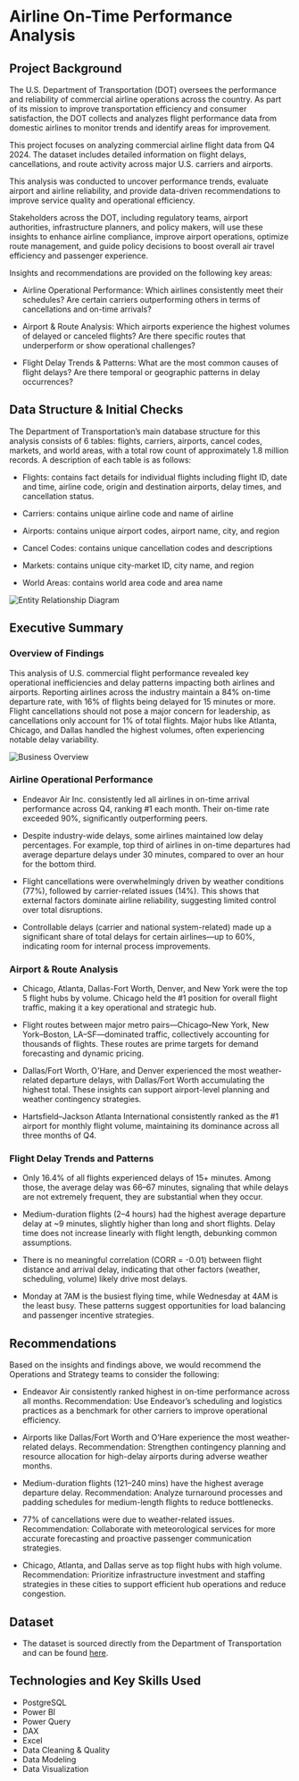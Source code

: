# Airline On-Time Performance Analysis

## Project Background

The U.S. Department of Transportation (DOT) oversees the performance and reliability of commercial airline operations across the country. As part of its mission to improve transportation efficiency and consumer satisfaction, the DOT collects and analyzes flight performance data from domestic airlines to monitor trends and identify areas for improvement.

This project focuses on analyzing commercial airline flight data from Q4 2024. The dataset includes detailed information on flight delays, cancellations, and route activity across major U.S. carriers and airports.

This analysis was conducted to uncover performance trends, evaluate airport and airline reliability, and provide data-driven recommendations to improve service quality and operational efficiency.

Stakeholders across the DOT, including regulatory teams, airport authorities, infrastructure planners, and policy makers, will use these insights to enhance airline compliance, improve airport operations, optimize route management, and guide policy decisions to boost overall air travel efficiency and passenger experience.

Insights and recommendations are provided on the following key areas:

- Airline Operational Performance: Which airlines consistently meet their schedules? Are certain carriers outperforming others in terms of cancellations and on-time arrivals?

- Airport & Route Analysis: Which airports experience the highest volumes of delayed or canceled flights? Are there specific routes that underperform or show operational challenges?

- Flight Delay Trends & Patterns: What are the most common causes of flight delays? Are there temporal or geographic patterns in delay occurrences?

## Data Structure & Initial Checks

The Department of Transportation’s main database structure for this analysis consists of 6 tables: flights, carriers, airports, cancel codes, markets, and world areas, with a total row count of approximately 1.8 million records. A description of each table is as follows:

- Flights: contains fact details for individual flights including flight ID, date and time, airline code, origin and destination airports, delay times, and cancellation status.

- Carriers: contains unique airline code and name of airline

- Airports: contains unique airport codes, airport name, city, and region

- Cancel Codes: contains unique cancellation codes and descriptions

- Markets: contains unique city-market ID, city name, and region

- World Areas: contains world area code and area name

![Entity Relationship Diagram](Entity%20Relationship%20Diagram.png)

## Executive Summary

### Overview of Findings
This analysis of U.S. commercial flight performance revealed key operational inefficiencies and delay patterns impacting both airlines and airports. Reporting airlines across the industry maintain a 84% on-time departure rate, with 16% of flights being delayed for 15 minutes or more. Flight cancellations should not pose a major concern for leadership, as cancellations only account for 1% of total flights. Major hubs like Atlanta, Chicago, and Dallas handled the highest volumes, often experiencing notable delay variability.

![Business Overview](Dashboard%20Image.jpg)

### Airline Operational Performance

- Endeavor Air Inc. consistently led all airlines in on-time arrival performance across Q4, ranking #1 each month. Their on-time rate exceeded 90%, significantly outperforming peers.

- Despite industry-wide delays, some airlines maintained low delay percentages. For example, top third of airlines in on-time departures had average departure delays under 30 minutes, compared to over an hour for the bottom third.

- Flight cancellations were overwhelmingly driven by weather conditions (77%), followed by carrier-related issues (14%). This shows that external factors dominate airline reliability, suggesting limited control over total disruptions.

- Controllable delays (carrier and national system-related) made up a significant share of total delays for certain airlines—up to 60%, indicating room for internal process improvements.

### Airport & Route Analysis

- Chicago, Atlanta, Dallas-Fort Worth, Denver, and New York were the top 5 flight hubs by volume. Chicago held the #1 position for overall flight traffic, making it a key operational and strategic hub.

- Flight routes between major metro pairs—Chicago–New York, New York–Boston, LA–SF—dominated traffic, collectively accounting for thousands of flights. These routes are prime targets for demand forecasting and dynamic pricing.

- Dallas/Fort Worth, O'Hare, and Denver experienced the most weather-related departure delays, with Dallas/Fort Worth accumulating the highest total. These insights can support airport-level planning and weather contingency strategies.

- Hartsfield–Jackson Atlanta International consistently ranked as the #1 airport for monthly flight volume, maintaining its dominance across all three months of Q4.

### Flight Delay Trends and Patterns

- Only 16.4% of all flights experienced delays of 15+ minutes. Among those, the average delay was 66–67 minutes, signaling that while delays are not extremely frequent, they are substantial when they occur.

- Medium-duration flights (2–4 hours) had the highest average departure delay at ~9 minutes, slightly higher than long and short flights. Delay time does not increase linearly with flight length, debunking common assumptions.

- There is no meaningful correlation (CORR = -0.01) between flight distance and arrival delay, indicating that other factors (weather, scheduling, volume) likely drive most delays.

- Monday at 7AM is the busiest flying time, while Wednesday at 4AM is the least busy. These patterns suggest opportunities for load balancing and passenger incentive strategies.

## Recommendations

Based on the insights and findings above, we would recommend the Operations and Strategy teams to consider the following:

- Endeavor Air consistently ranked highest in on-time performance across all months.
Recommendation: Use Endeavor’s scheduling and logistics practices as a benchmark for other carriers to improve operational efficiency.

- Airports like Dallas/Fort Worth and O’Hare experience the most weather-related delays.
Recommendation: Strengthen contingency planning and resource allocation for high-delay airports during adverse weather months.

- Medium-duration flights (121–240 mins) have the highest average departure delay.
Recommendation: Analyze turnaround processes and padding schedules for medium-length flights to reduce bottlenecks.

- 77% of cancellations were due to weather-related issues.
Recommendation: Collaborate with meteorological services for more accurate forecasting and proactive passenger communication strategies.

- Chicago, Atlanta, and Dallas serve as top flight hubs with high volume.
Recommendation: Prioritize infrastructure investment and staffing strategies in these cities to support efficient hub operations and reduce congestion.

## Dataset

- The dataset is sourced directly from the Department of Transportation and can be found [here](https://www.transtats.bts.gov/Fields.asp?gnoyr_VQ=FGJ).

## Technologies and Key Skills Used

- PostgreSQL
- Power BI
- Power Query
- DAX
- Excel
- Data Cleaning & Quality
- Data Modeling
- Data Visualization
